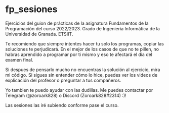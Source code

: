 # fp_sesiones
Ejercicios del guion de prácticas de la asignatura Fundamentos de la Programación del curso 2022/2023. 
Grado de Ingenieria Informática de la Universidad de Granada. ETSIIT.

Te recomiendo que siempre intentes hacer tu solo los programas, copiar las soluciones te perjudicará.
En el mejor de los casos de que no te pillen, no habras aprendido a programar por ti mismo y eso te afectará el dia del examen final.

Si despues de pensarlo mucho no encuentras la solución al ejercicio, mira mi código. Si sigues sin entender cómo lo hice, puedes ver los videos de explicación del profesor o preguntar a tus compañeros.

Yo tambien te puedo ayudar con las dudillas. Me puedes contactar por Telegram (@zoroark828) o Discord (Zoroark828#2314) :)!

Las sesiones las iré subiendo conforme pase el curso.
